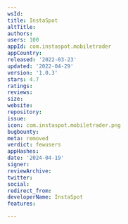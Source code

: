 ```yaml
---
wsId: 
title: InstaSpot
altTitle: 
authors: 
users: 100
appId: com.instaspot.mobiletrader
appCountry: 
released: '2022-03-23'
updated: '2022-04-29'
version: '1.0.3'
stars: 4.7
ratings: 
reviews: 
size: 
website: 
repository: 
issue: 
icon: com.instaspot.mobiletrader.png
bugbounty: 
meta: removed
verdict: fewusers
appHashes: 
date: '2024-04-19'
signer: 
reviewArchive: 
twitter: 
social: 
redirect_from: 
developerName: InstaSpot
features: 

---
```


